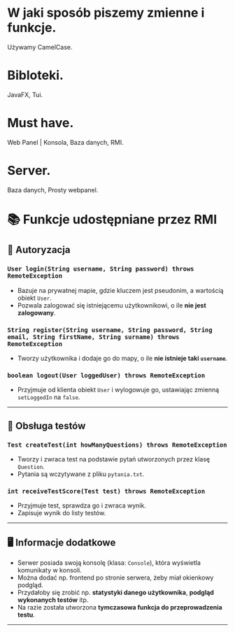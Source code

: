 # W jaki sposób piszemy zmienne i funkcje.
Używamy CamelCase.

# Bibloteki.
JavaFX,
Tui.

# Must have.
Web Panel | Konsola, 
Baza danych, 
RMI.

# Server.
Baza danych,
Prosty webpanel.

# 📚 Funkcje udostępniane przez RMI

## 🔐 Autoryzacja

### `User login(String username, String password) throws RemoteException`
- Bazuje na prywatnej mapie, gdzie kluczem jest pseudonim, a wartością obiekt `User`.
- Pozwala zalogować się istniejącemu użytkownikowi, o ile **nie jest zalogowany**.

### `String register(String username, String password, String email, String firstName, String surname) throws RemoteException`
- Tworzy użytkownika i dodaje go do mapy, o ile **nie istnieje taki `username`**.

### `boolean logout(User loggedUser) throws RemoteException`
- Przyjmuje od klienta obiekt `User` i wylogowuje go, ustawiając zmienną `setLoggedIn` na `false`.

---

## 🧪 Obsługa testów

### `Test createTest(int howManyQuestions) throws RemoteException`
- Tworzy i zwraca test na podstawie pytań utworzonych przez klasę `Question`.
- Pytania są wczytywane z pliku `pytania.txt`.

### `int receiveTestScore(Test test) throws RemoteException`
- Przyjmuje test, sprawdza go i zwraca wynik.
- Zapisuje wynik do listy testów.

---

## 🖥️ Informacje dodatkowe

- Serwer posiada swoją konsolę (klasa: `Console`), która wyświetla komunikaty w konsoli.
- Można dodać np. frontend po stronie serwera, żeby miał okienkowy podgląd.
- Przydałoby się zrobić np. **statystyki danego użytkownika**, **podgląd wykonanych testów** itp.
- Na razie została utworzona **tymczasowa funkcja do przeprowadzenia testu**.

---
